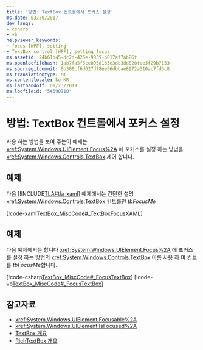 ```yaml
---
title: '방법: TextBox 컨트롤에서 포커스 설정'
ms.date: 03/30/2017
dev_langs:
- csharp
- vb
helpviewer_keywords:
- focus [WPF], setting
- TextBox control [WPF], setting focus
ms.assetid: 24b61b45-dc2d-425e-9839-b017af7ab86f
ms.openlocfilehash: 1ab7fa5f5ce895d163e3db3dd020fee3f29b7153
ms.sourcegitcommit: 6b308cf6d627d78ee36dbbae8972a310ac7fd6c8
ms.translationtype: MT
ms.contentlocale: ko-KR
ms.lasthandoff: 01/23/2019
ms.locfileid: "54590710"
---
```

# <a name="how-to-set-focus-in-a-textbox-control"></a>방법: TextBox 컨트롤에서 포커스 설정
사용 하는 방법을 보여 주는이 예제는 <xref:System.Windows.UIElement.Focus%2A> 에 포커스를 설정 하는 방법을 <xref:System.Windows.Controls.TextBox> 제어 합니다.  
  
## <a name="example"></a>예제  
 다음 [!INCLUDE[TLA#tla_xaml](../../../../includes/tlasharptla-xaml-md.md)] 예제에서는 간단한 설명 <xref:System.Windows.Controls.TextBox> 컨트롤인 *tbFocusMe*  
  
 [!code-xaml[TextBox_MiscCode#_TextBoxFocusXAML](../../../../samples/snippets/csharp/VS_Snippets_Wpf/TextBox_MiscCode/CSharp/Window1.xaml#_textboxfocusxaml)]  
  
## <a name="example"></a>예제  
 다음 예제에서는 합니다 <xref:System.Windows.UIElement.Focus%2A> 에 포커스를 설정 하는 방법의 <xref:System.Windows.Controls.TextBox> 이름 사용 하 여 컨트롤 *tbFocusMe*합니다.  
  
 [!code-csharp[TextBox_MiscCode#_FocusTextBox](../../../../samples/snippets/csharp/VS_Snippets_Wpf/TextBox_MiscCode/CSharp/Window1.xaml.cs#_focustextbox)]
 [!code-vb[TextBox_MiscCode#_FocusTextBox](../../../../samples/snippets/visualbasic/VS_Snippets_Wpf/TextBox_MiscCode/VisualBasic/Window1.xaml.vb#_focustextbox)]  
  
## <a name="see-also"></a>참고자료
- <xref:System.Windows.UIElement.Focusable%2A>
- <xref:System.Windows.UIElement.IsFocused%2A>
- [TextBox 개요](../../../../docs/framework/wpf/controls/textbox-overview.md)
- [RichTextBox 개요](../../../../docs/framework/wpf/controls/richtextbox-overview.md)
